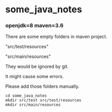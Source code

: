 # some_java_notes

### openjdk=8 maven=3.6

There are some empty folders in maven project.

"src/test/resources"

"src/main/resources"

They would be ignored by git.

It might cause some errors.

Please add those folders manually.
```
cd some_java_notes
mkdir src/test src/test/resources
mkdir src/main/resources
```


